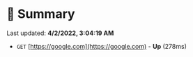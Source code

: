 # 📖 Summary
Last updated: **4/2/2022, 3:04:19 AM**

- `GET` [https://google.com](https://google.com) - **Up** (278ms)
